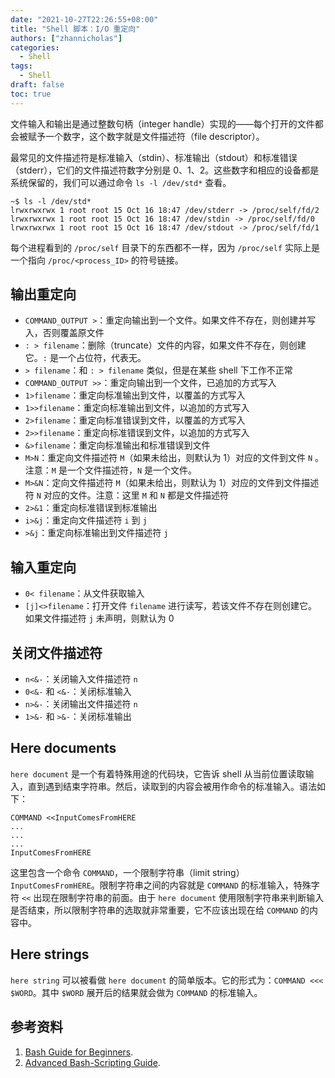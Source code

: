 ```yaml
---
date: "2021-10-27T22:26:55+08:00"
title: "Shell 脚本：I/O 重定向"
authors: ["zhannicholas"]
categories:
  - Shell
tags:
  - Shell
draft: false
toc: true
---
```


文件输入和输出是通过整数句柄（integer handle）实现的——每个打开的文件都会被赋予一个数字，这个数字就是文件描述符（file descriptor）。

最常见的文件描述符是标准输入（stdin）、标准输出（stdout）和标准错误（stderr），它们的文件描述符数字分别是 0、1、2。这些数字和相应的设备都是系统保留的，我们可以通过命令 `ls -l /dev/std*` 查看。

```shell
~$ ls -l /dev/std*
lrwxrwxrwx 1 root root 15 Oct 16 18:47 /dev/stderr -> /proc/self/fd/2
lrwxrwxrwx 1 root root 15 Oct 16 18:47 /dev/stdin -> /proc/self/fd/0
lrwxrwxrwx 1 root root 15 Oct 16 18:47 /dev/stdout -> /proc/self/fd/1
```

每个进程看到的 `/proc/self` 目录下的东西都不一样，因为 `/proc/self` 实际上是一个指向 `/proc/<process_ID>` 的符号链接。

## 输出重定向

* `COMMAND_OUTPUT >`：重定向输出到一个文件。如果文件不存在，则创建并写入，否则覆盖原文件
* `: > filename`：删除（truncate）文件的内容，如果文件不存在，则创建它。`:` 是一个占位符，代表无。
* `> filename`：和 `: > filename` 类似，但是在某些 shell 下工作不正常
* `COMMAND_OUTPUT >>`：重定向输出到一个文件，已追加的方式写入
* `1>filename`：重定向标准输出到文件，以覆盖的方式写入
* `1>>filename`：重定向标准输出到文件，以追加的方式写入
* `2>filename`：重定向标准错误到文件，以覆盖的方式写入
* `2>>filename`：重定向标准错误到文件，以追加的方式写入
* `&>filename`：重定向标准输出和标准错误到文件
* `M>N`：重定向文件描述符 `M`（如果未给出，则默认为 1）对应的文件到文件 `N` 。注意：`M` 是一个文件描述符，`N` 是一个文件。
* `M>&N`：定向文件描述符 `M`（如果未给出，则默认为 1）对应的文件到文件描述符 `N` 对应的文件。注意：这里 `M` 和 `N` 都是文件描述符
* `2>&1`：重定向标准错误到标准输出
* `i>&j`：重定向文件描述符 `i` 到 `j`
* `>&j`：重定向标准输出到文件描述符 `j`

## 输入重定向

* `0< filename`：从文件获取输入
* `[j]<>filename`：打开文件 `filename` 进行读写，若该文件不存在则创建它。如果文件描述符 `j` 未声明，则默认为 0

## 关闭文件描述符

* `n<&-`：关闭输入文件描述符 `n`
* `0<&-` 和 `<&-`：关闭标准输入
* `n>&-`：关闭输出文件描述符 `n`
* `1>&-` 和 `>&-`：关闭标准输出

## Here documents

`here document` 是一个有着特殊用途的代码块，它告诉 shell 从当前位置读取输入，直到遇到结束字符串。然后，读取到的内容会被用作命令的标准输入。语法如下：
```
COMMAND <<InputComesFromHERE
...
...
...
InputComesFromHERE
```
这里包含一个命令 `COMMAND`，一个限制字符串（limit string）`InputComesFromHERE`。限制字符串之间的内容就是 `COMMAND` 的标准输入，特殊字符 `<<` 出现在限制字符串的前面。由于 `here document` 使用限制字符串来判断输入是否结束，所以限制字符串的选取就非常重要，它不应该出现在给 `COMMAND` 的内容中。

## Here strings

`here string` 可以被看做 `here document` 的简单版本。它的形式为：`COMMAND <<< $WORD`。其中 `$WORD` 展开后的结果就会做为 `COMMAND` 的标准输入。

## 参考资料

1. [Bash Guide for Beginners](https://tldp.org/LDP/Bash-Beginners-Guide/html/index.html).
2. [Advanced Bash-Scripting Guide](https://tldp.org/LDP/abs/html/index.html).